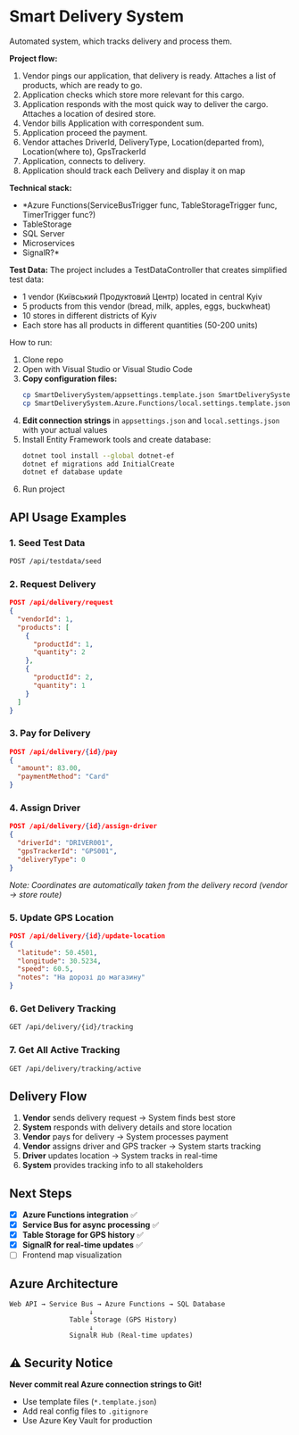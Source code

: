 # Smart Delivery System

Automated system, which tracks delivery and process them.

**Project flow:**
1) Vendor pings our application, that delivery is ready.
Attaches a list of products, which are ready to go.
2) Application checks which store more relevant for this cargo.
3) Application responds with the most quick way to deliver the cargo.
Attaches a location of desired store.
4) Vendor bills Application with correspondent sum.
5) Application proceed the payment.
6) Vendor attaches DriverId, DeliveryType, Location(departed from), Location(where to), GpsTrackerId
7) Application, connects to delivery.
8) Application should track each Delivery and display it on map

**Technical stack:**
- *Azure Functions(ServiceBusTrigger func, TableStorageTrigger func, TimerTrigger func?)
- TableStorage
- SQL Server
- Microservices
- SignalR?*

**Test Data:**
The project includes a TestDataController that creates simplified test data:
- 1 vendor (Київський Продуктовий Центр) located in central Kyiv
- 5 products from this vendor (bread, milk, apples, eggs, buckwheat)
- 10 stores in different districts of Kyiv
- Each store has all products in different quantities (50-200 units)

How to run:
1. Clone repo
2. Open with Visual Studio or Visual Studio Code
3. **Copy configuration files:**
   ```bash
   cp SmartDeliverySystem/appsettings.template.json SmartDeliverySystem/appsettings.json
   cp SmartDeliverySystem.Azure.Functions/local.settings.template.json SmartDeliverySystem.Azure.Functions/local.settings.json
   ```
4. **Edit connection strings** in `appsettings.json` and `local.settings.json` with your actual values
5. Install Entity Framework tools and create database:
   ```bash
   dotnet tool install --global dotnet-ef
   dotnet ef migrations add InitialCreate
   dotnet ef database update
   ```
6. Run project

## API Usage Examples

### 1. Seed Test Data
```bash
POST /api/testdata/seed
```

### 2. Request Delivery
```json
POST /api/delivery/request
{
  "vendorId": 1,
  "products": [
    {
      "productId": 1,
      "quantity": 2
    },
    {
      "productId": 2,
      "quantity": 1
    }
  ]
}
```

### 3. Pay for Delivery
```json
POST /api/delivery/{id}/pay
{
  "amount": 83.00,
  "paymentMethod": "Card"
}
```

### 4. Assign Driver
```json
POST /api/delivery/{id}/assign-driver
{
  "driverId": "DRIVER001",
  "gpsTrackerId": "GPS001",
  "deliveryType": 0
}
```
*Note: Coordinates are automatically taken from the delivery record (vendor → store route)*

### 5. Update GPS Location
```json
POST /api/delivery/{id}/update-location
{
  "latitude": 50.4501,
  "longitude": 30.5234,
  "speed": 60.5,
  "notes": "На дорозі до магазину"
}
```

### 6. Get Delivery Tracking
```bash
GET /api/delivery/{id}/tracking
```

### 7. Get All Active Tracking
```bash
GET /api/delivery/tracking/active
```

## Delivery Flow

1. **Vendor** sends delivery request → System finds best store
2. **System** responds with delivery details and store location
3. **Vendor** pays for delivery → System processes payment
4. **Vendor** assigns driver and GPS tracker → System starts tracking
5. **Driver** updates location → System tracks in real-time
6. **System** provides tracking info to all stakeholders

## Next Steps

- [x] **Azure Functions integration** ✅
- [x] **Service Bus for async processing** ✅
- [x] **Table Storage for GPS history** ✅
- [x] **SignalR for real-time updates** ✅
- [ ] Frontend map visualization

## Azure Architecture

```
Web API → Service Bus → Azure Functions → SQL Database
                    ↓
               Table Storage (GPS History)
                    ↓
               SignalR Hub (Real-time updates)
```

## ⚠️ Security Notice

**Never commit real Azure connection strings to Git!**
- Use template files (`*.template.json`)
- Add real config files to `.gitignore`
- Use Azure Key Vault for production
